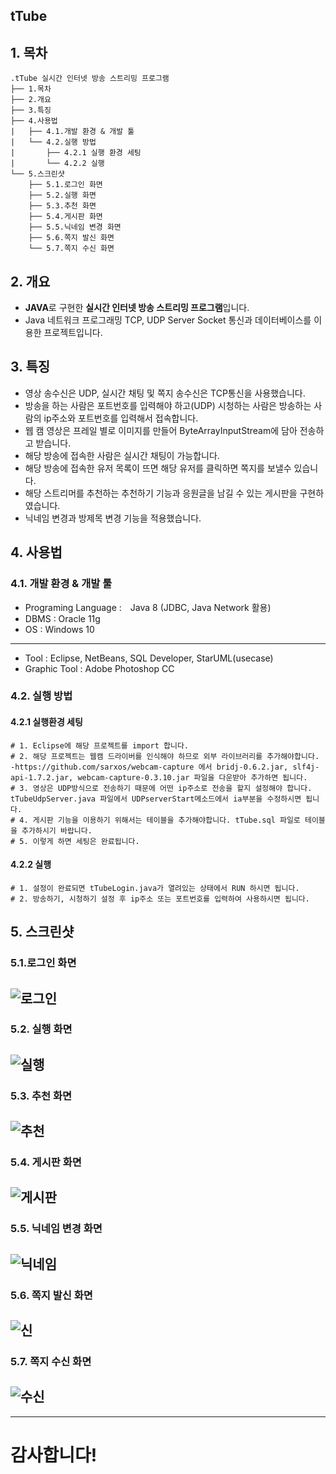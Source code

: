 tTube
-------------
## 1. 목차
```
.tTube 실시간 인터넷 방송 스트리밍 프로그램
├── 1.목차
├── 2.개요
├── 3.특징
├── 4.사용법
|   ├── 4.1.개발 환경 & 개발 툴
|   └── 4.2.실행 방법
|       ├── 4.2.1 실행 환경 세팅
|       └── 4.2.2 실행
└── 5.스크린샷
    ├── 5.1.로그인 화면
    ├── 5.2.실행 화면
    ├── 5.3.추천 화면
    ├── 5.4.게시판 화면
    ├── 5.5.닉네임 변경 화면
    ├── 5.6.쪽지 발신 화면
    └── 5.7.쪽지 수신 화면
```



## 2. 개요
 - **JAVA**로 구현한 **실시간 인터넷 방송 스트리밍 프로그램**입니다. 
 - Java 네트워크 프로그래밍 TCP, UDP Server Socket 통신과 데이터베이스를 이용한 프로젝트입니다.


 
## 3. 특징
- 영상 송수신은 UDP, 실시간 채팅 및 쪽지 송수신은 TCP통신을 사용했습니다.
- 방송을 하는 사람은 포트번호를 입력해야 하고(UDP) 시청하는 사람은 방송하는 사람의 ip주소와 포트번호를 입력해서 접속합니다.
- 웹 캠 영상은 프레일 별로 이미지를 만들어 ByteArrayInputStream에 담아 전송하고 받습니다.
- 해당 방송에 접속한 사람은 실시간 채팅이 가능합니다.
- 해당 방송에 접속한 유저 목록이 뜨면 해당 유저를 클릭하면 쪽지를 보낼수 있습니다.
- 해당 스트리머를 추천하는 추천하기 기능과 응원글을 남길 수 있는 게시판을 구현하였습니다.
- 닉네임 변경과 방제목 변경 기능을 적용했습니다.



## 4. 사용법
### 4.1. 개발 환경 & 개발 툴
- Programing Language :　Java 8 (JDBC, Java Network 활용) 
- DBMS : Oracle 11g
- OS : Windows 10
-----------------------------------------------------------------------------
- Tool : Eclipse, NetBeans, SQL Developer, StarUML(usecase) 
- Graphic Tool : Adobe Photoshop CC



### 4.2. 실행 방법
#### 4.2.1 실행환경 세팅
```
# 1. Eclipse에 해당 프로젝트를 import 합니다.
# 2. 해당 프로젝트는 웹캠 드라이버를 인식해야 하므로 외부 라이브러리를 추가해야합니다.
-https://github.com/sarxos/webcam-capture 에서 bridj-0.6.2.jar, slf4j-api-1.7.2.jar, webcam-capture-0.3.10.jar 파일을 다운받아 추가하면 됩니다.
# 3. 영상은 UDP방식으로 전송하기 때문에 어떤 ip주소로 전송을 할지 설정해야 합니다. tTubeUdpServer.java 파일에서 UDPserverStart메소드에서 ia부분을 수정하시면 됩니다.
# 4. 게시판 기능을 이용하기 위해서는 테이블을 추가해야합니다. tTube.sql 파일로 테이블을 추가하시기 바랍니다.
# 5. 이렇게 하면 세팅은 완료됩니다.
```
#### 4.2.2 실행
```
# 1. 설정이 완료되면 tTubeLogin.java가 열려있는 상태에서 RUN 하시면 됩니다.
# 2. 방송하기, 시청하기 설정 후 ip주소 또는 포트번호를 입력하여 사용하시면 됩니다.
```


## 5. 스크린샷

### 5.1.로그인 화면
 ![로그인](./screenshot/login.PNG)
 -------------

### 5.2. 실행 화면
 ![실행](./screenshot/play.PNG)
 -------------
 
 ### 5.3. 추천 화면
 ![추천](./screenshot/like.PNG)
 -------------
  
 ### 5.4. 게시판 화면
 ![게시판](./screenshot/board.PNG)
 -------------
  
 ### 5.5. 닉네임 변경 화면
 ![닉네임](./screenshot/change.PNG)
 -------------
 
  ### 5.6. 쪽지 발신 화면
 ![신](./screenshot/msg1.PNG)
 -------------
 
  ### 5.7. 쪽지 수신 화면
 ![수신](./screenshot/msg2.PNG)
 -------------
 
------------------------------------------------------------------------------
# 감사합니다!
